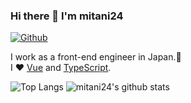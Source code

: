 ### Hi there 👋 I'm mitani24

[![Github](https://img.shields.io/github/followers/mitani24?label=Follow&style=social)](https://github.com/mitani24)

I work as a front-end engineer in Japan.🍁 \
I ❤ [Vue](https://jp.vuejs.org/) and [TypeScript](https://www.typescriptlang.org/).

![Top Langs](https://github-readme-stats.vercel.app/api/top-langs/?username=mitani24&theme=onedark)
![mitani24's github stats](https://github-readme-stats.vercel.app/api?username=mitani24&show_icons=true&count_private=true&line_height=40&theme=onedark)
